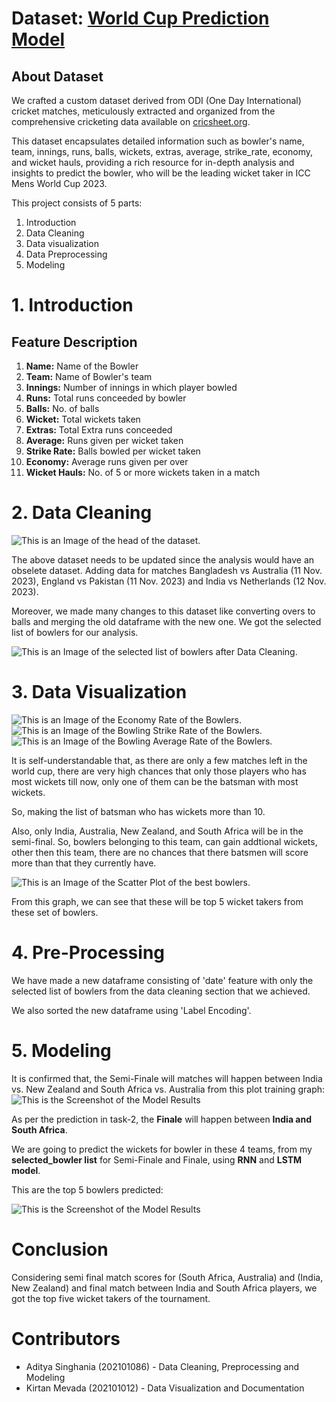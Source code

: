# Dataset: [World Cup Prediction Model](https://colab.research.google.com/drive/1rzajCOjjXiDNpz-Vv9XayGYTkFShX-9o?usp=sharing#scrollTo=OLZ3iOi4Wx31)

## About Dataset
We crafted a custom dataset derived from ODI (One Day International) cricket matches, meticulously extracted and organized from the comprehensive cricketing data available on [cricsheet.org](https://cricsheet.org/).

This dataset encapsulates detailed information such as bowler's name, team, innings, runs, balls, wickets, extras, average, strike_rate, economy, and wicket hauls, providing a rich resource for in-depth analysis and insights to predict the bowler, who will be the leading wicket taker in ICC Mens World Cup 2023.

This project consists of 5 parts:
1. Introduction
2. Data Cleaning
3. Data visualization
4. Data Preprocessing
5. Modeling

# 1. Introduction

## Feature Description
1. **Name:** Name of the Bowler
2. **Team:** Name of Bowler's team
3. **Innings:** Number of innings in which player bowled
4. **Runs:** Total runs conceeded by bowler
5. **Balls:** No. of balls
6. **Wicket:** Total wickets taken
7. **Extras:** Total Extra runs conceeded
8. **Average:** Runs given per wicket taken
9. **Strike Rate:** Balls bowled per wicket taken
10. **Economy:** Average runs given per over
11. **Wicket Hauls:** No. of 5 or more wickets taken in a match

# 2. Data Cleaning

![This is an Image of the head of the dataset.](https://github.com/srikarpadaliya/WorldCup_prediction/blob/top_bowlers/Images/dataset_head.png)

The above dataset needs to be updated since the analysis would have an obselete dataset. Adding data for matches Bangladesh vs Australia (11 Nov. 2023), England vs Pakistan (11 Nov. 2023) and India vs Netherlands (12 Nov. 2023).

Moreover, we made many changes to this dataset like converting overs to balls and merging the old dataframe with the new one. We got the selected list of bowlers for our analysis.

![This is an Image of the selected list of bowlers after Data Cleaning.](https://github.com/srikarpadaliya/WorldCup_prediction/blob/top_bowlers/Images/selected_bowlers_list.png)

# 3. Data Visualization

![This is an Image of the Economy Rate of the Bowlers.](https://github.com/srikarpadaliya/WorldCup_prediction/blob/top_bowlers/Images/bowling_economy_rate.png)
![This is an Image of the Bowling Strike Rate of the Bowlers.](https://github.com/srikarpadaliya/WorldCup_prediction/blob/top_bowlers/Images/bowling_strike_rate.png)
![This is an Image of the Bowling Average Rate of the Bowlers.](https://github.com/srikarpadaliya/WorldCup_prediction/blob/top_bowlers/Images/bowling_average.png)

It is self-understandable that, as there are only a few matches left in the world cup, there are very high chances that only those players who has most wickets till now, only one of them can be the batsman with most wickets.

So, making the list of batsman who has wickets more than 10.

Also, only India, Australia, New Zealand, and South Africa will be in the semi-final. So, bowlers belonging to this team, can gain addtional wickets, other then this team, there are no chances that there batsmen will score more than that they currently have.

![This is an Image of the Scatter Plot of the best bowlers.](https://github.com/srikarpadaliya/WorldCup_prediction/blob/top_bowlers/Images/scatter_plot_best_bowlers.png)

From this graph, we can see that these will be top 5 wicket takers from these set of bowlers.

# 4. Pre-Processing
We have made a new dataframe consisting of 'date' feature with only the selected list of bowlers from the data cleaning section that we achieved.

We also sorted the new dataframe using 'Label Encoding'.

# 5. Modeling
It is confirmed that, the Semi-Finale will matches will happen between India vs. New Zealand and South Africa vs. Australia from this plot training graph:
![This is the Screenshot of the Model Results](https://github.com/srikarpadaliya/WorldCup_prediction/blob/top_bowlers/Images/plot_training_history.png)

As per the prediction in task-2, the **Finale** will happen between **India and South Africa**.

We are going to predict the wickets for bowler in these 4 teams, from my **selected_bowler list** for Semi-Finale and Finale, using **RNN** and **LSTM model**.

This are the top 5 bowlers predicted:

![This is the Screenshot of the Model Results](https://github.com/srikarpadaliya/WorldCup_prediction/blob/top_bowlers/Images/top_5_bowlers.png)

# Conclusion
Considering semi final match scores for (South Africa, Australia) and (India, New Zealand) and final match between India and South Africa players, we got the top five wicket takers of the tournament.

# Contributors
* Aditya Singhania (202101086) - Data Cleaning, Preprocessing and Modeling
* Kirtan Mevada (202101012) - Data Visualization and Documentation
